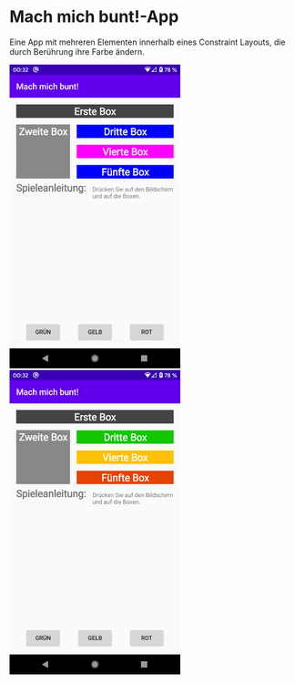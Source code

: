 # Mach mich bunt!-App
<p>Eine App mit mehreren Elementen innerhalb eines Constraint Layouts, die durch Berührung ihre Farbe ändern.</p>
<img src = "screenshots/screenshot1.png" width="300px"></img>
<img src = "screenshots/screenshot2.png" width="300px"></img>
